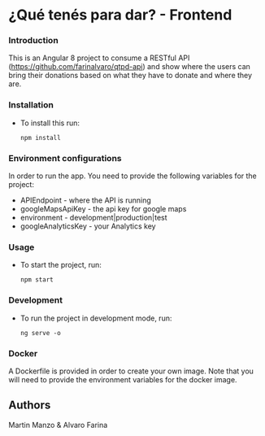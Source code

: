 # ¿Qué tenés para dar? - Frontend

### Introduction
This is an Angular 8 project to consume a RESTful API (https://github.com/farinalvaro/qtpd-api) and show where the users can bring their donations based on what they have to donate and where they are.

### Installation

- To install this run:
    ```
    npm install
    ```

### Environment configurations
In order to run the app. You need to provide the following variables for the project:

- APIEndpoint - where the API is running
- googleMapsApiKey - the api key for google maps
- environment - development|production|test
- googleAnalyticsKey - your Analytics key

### Usage
- To start the project, run:
    ```
    npm start
    ```

### Development

- To run the project in development mode, run:
    ```
    ng serve -o
    ```

### Docker
A Dockerfile is provided in order to create your own image. Note that you will need to provide the environment variables for the docker image.

## Authors
Martin Manzo & Alvaro Farina
